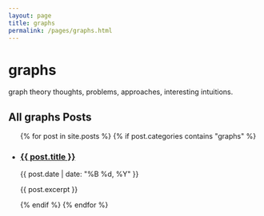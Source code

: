 ```yaml
---
layout: page
title: graphs
permalink: /pages/graphs.html
---
```


# graphs

graph theory thoughts, problems, approaches, interesting intuitions.

## All graphs Posts

<ul class="post-list">
  {% for post in site.posts %}
    {% if post.categories contains "graphs" %}
      <li>
        <h3><a href="{{ post.url }}">{{ post.title }}</a></h3>
        <p class="post-meta">{{ post.date | date: "%B %d, %Y" }}</p>
        <p>{{ post.excerpt }}</p>
      </li>
    {% endif %}
  {% endfor %}
</ul>
